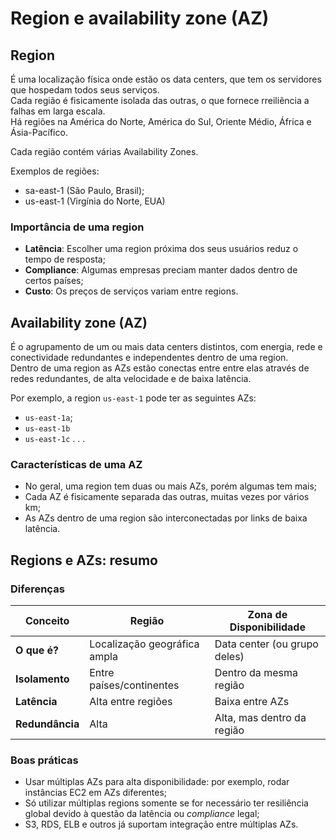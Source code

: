 # Region e availability zone (AZ)

## Region

É uma localização física onde estão os data centers, que tem os servidores que
hospedam todos seus serviços.  
Cada região é fisicamente isolada das outras, o que fornece rreiliência a
falhas em larga escala.  
Há regiões na América do Norte, América do Sul, Oriente Médio, África e
Ásia-Pacífico.

Cada região contém várias Availability Zones.

Exemplos de regiões:

- sa-east-1 (São Paulo, Brasil);
- us-east-1 (Virgínia do Norte, EUA)

### Importância de uma region

- **Latência**: Escolher uma region próxima dos seus usuários reduz o tempo
  de resposta;
- **Compliance**: Algumas empresas preciam manter dados dentro de certos
  países;
- **Custo**: Os preços de serviços variam entre regions.

## Availability zone (AZ)

É o agrupamento de um ou mais data centers distintos, com energia, rede e
conectividade redundantes e independentes dentro de uma region.  
Dentro de uma region as AZs estão conectas entre entre elas através de redes
redundantes, de  alta velocidade e de baixa latência.


Por exemplo, a region `us-east-1` pode ter as seguintes AZs:

- `us-east-1a`;
- `us-east-1b`
- `us-east-1c`
. . .

### Características de uma AZ

- No geral, uma region tem duas ou mais AZs, porém algumas tem mais;
- Cada AZ é fisicamente separada das outras, muitas vezes por vários km;
- As AZs dentro de uma region são interconectadas por links de baixa
  latência.

## Regions e AZs: resumo

### Diferenças

| Conceito            | Região                           | Zona de Disponibilidade       |
|---------------------|----------------------------------|-------------------------------|
| **O que é?**        | Localização geográfica ampla     | Data center (ou grupo deles)  |
| **Isolamento**      | Entre países/continentes         | Dentro da mesma região        |
| **Latência**        | Alta entre regiões               | Baixa entre AZs               |
| **Redundância**     | Alta                             | Alta, mas dentro da região    |


### Boas práticas

- Usar múltiplas AZs para alta disponibilidade: por exemplo, rodar instâncias
  EC2 em AZs diferentes;
- Só utilizar múltiplas regions somente se for necessário ter resiliência
  global devido à questão da latência ou *compliance* legal;
- S3, RDS, ELB e outros já suportam integração entre múltiplas AZs.  

